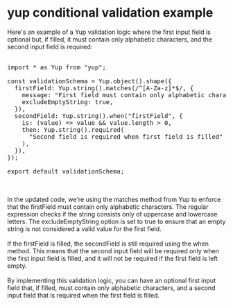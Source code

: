 # yup conditional validation example

Here's an example of a Yup validation logic where the first input field is optional but, if filled, it must contain only alphabetic characters, and the second input field is required:
<br /><br />

<pre>
import * as Yup from "yup";

const validationSchema = Yup.object().shape({
  firstField: Yup.string().matches(/^[A-Za-z]*$/, {
    message: "First field must contain only alphabetic characters",
    excludeEmptyString: true,
  }),
  secondField: Yup.string().when("firstField", {
    is: (value) => value && value.length > 0,
    then: Yup.string().required(
      "Second field is required when first field is filled"
    ),
  }),
});

export default validationSchema;
</pre>

<br /><br />
In the updated code, we're using the <span class="code">matches</span> method from Yup to enforce that the <span class="code">firstField</span> must contain only alphabetic characters. The regular expression checks if the string consists only of uppercase and lowercase letters. The <span class="code">excludeEmptyString</span> option is set to <span class="code">true</span> to ensure that an empty string is not considered a valid value for the first field.
<br /><br />
If the <span class="code">firstField</span> is filled, the <span class="code">secondField</span> is still required using the <span class="code">when</span> method. This means that the second input field will be required only when the first input field is filled, and it will not be required if the first field is left empty.
<br /><br />
By implementing this validation logic, you can have an optional first input field that, if filled, must contain only alphabetic characters, and a second input field that is required when the first field is filled.
<br /><br />
